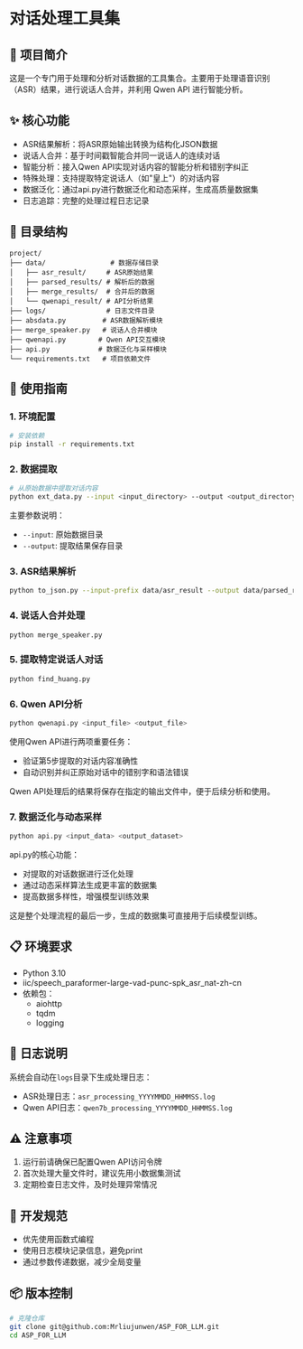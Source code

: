 # 对话处理工具集

## 📝 项目简介

这是一个专门用于处理和分析对话数据的工具集合。主要用于处理语音识别（ASR）结果，进行说话人合并，并利用 Qwen API 进行智能分析。

## ✨ 核心功能

- ASR结果解析：将ASR原始输出转换为结构化JSON数据
- 说话人合并：基于时间戳智能合并同一说话人的连续对话
- 智能分析：接入Qwen API实现对话内容的智能分析和错别字纠正
- 特殊处理：支持提取特定说话人（如"皇上"）的对话内容
- 数据泛化：通过api.py进行数据泛化和动态采样，生成高质量数据集
- 日志追踪：完整的处理过程日志记录

## 📁 目录结构

```
project/
├── data/                # 数据存储目录
│   ├── asr_result/     # ASR原始结果
│   ├── parsed_results/ # 解析后的数据
│   ├── merge_results/  # 合并后的数据
│   └── qwenapi_result/ # API分析结果
├── logs/               # 日志文件目录
├── absdata.py         # ASR数据解析模块
├── merge_speaker.py   # 说话人合并模块
├── qwenapi.py        # Qwen API交互模块
├── api.py            # 数据泛化与采样模块
└── requirements.txt   # 项目依赖文件
```

## 🚀 使用指南

### 1. 环境配置

```bash
# 安装依赖
pip install -r requirements.txt
```

### 2. 数据提取

```bash
# 从原始数据中提取对话内容
python ext_data.py --input <input_directory> --output <output_directory>
```

主要参数说明：
- `--input`: 原始数据目录
- `--output`: 提取结果保存目录

### 3. ASR结果解析

```bash
python to_json.py --input-prefix data/asr_result --output data/parsed_results --start 1 --end n
```

### 4. 说话人合并处理

```bash
python merge_speaker.py
```

### 5. 提取特定说话人对话

```bash
python find_huang.py
```

### 6. Qwen API分析

```bash
python qwenapi.py <input_file> <output_file>
```

使用Qwen API进行两项重要任务：
- 验证第5步提取的对话内容准确性
- 自动识别并纠正原始对话中的错别字和语法错误

Qwen API处理后的结果将保存在指定的输出文件中，便于后续分析和使用。

### 7. 数据泛化与动态采样

```bash
python api.py <input_data> <output_dataset>
```

api.py的核心功能：
- 对提取的对话数据进行泛化处理
- 通过动态采样算法生成更丰富的数据集
- 提高数据多样性，增强模型训练效果

这是整个处理流程的最后一步，生成的数据集可直接用于后续模型训练。

## 📋 环境要求

- Python 3.10
- iic/speech_paraformer-large-vad-punc-spk_asr_nat-zh-cn
- 依赖包：
  - aiohttp
  - tqdm
  - logging

## 📝 日志说明

系统会自动在`logs`目录下生成处理日志：
- ASR处理日志：`asr_processing_YYYYMMDD_HHMMSS.log`
- Qwen API日志：`qwen7b_processing_YYYYMMDD_HHMMSS.log`

## ⚠️ 注意事项

1. 运行前请确保已配置Qwen API访问令牌
2. 首次处理大量文件时，建议先用小数据集测试
3. 定期检查日志文件，及时处理异常情况

## 🔧 开发规范

- 优先使用函数式编程
- 使用日志模块记录信息，避免print
- 通过参数传递数据，减少全局变量

## 📦 版本控制

```bash
# 克隆仓库
git clone git@github.com:Mrliujunwen/ASP_FOR_LLM.git
cd ASP_FOR_LLM
```
